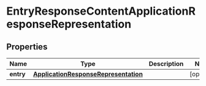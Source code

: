 # EntryResponseContentApplicationResponseRepresentation

## Properties
Name | Type | Description | Notes
------------ | ------------- | ------------- | -------------
**entry** | [**ApplicationResponseRepresentation**](ApplicationResponseRepresentation.md) |  |  [optional]
